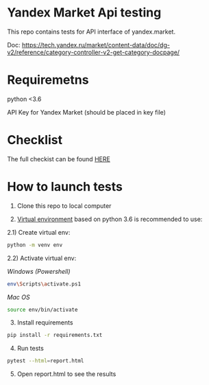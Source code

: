 # Yandex Market Api testing

This repo contains tests for API interface of yandex.market.

Doc: https://tech.yandex.ru/market/content-data/doc/dg-v2/reference/category-controller-v2-get-category-docpage/

# Requiremetns

python <3.6

API Key for Yandex Market (should be placed in key file)

# Checklist

The full checkist can be found [HERE](https://github.com/samuraii/market_api/blob/master/CHECKLIST.md)

# How to launch tests

1) Clone this repo to local computer

2) [Virtual environment](https://docs.python.org/3/library/venv.html) based on python 3.6 is recommended to use:

2.1) Create virtual env:
```bash
python -m venv env
```

2.2) Activate virtual env:

_Windows (Powershell)_
```bash
env\Scripts\activate.ps1
```
_Mac OS_
```bash
source env/bin/activate
```

3) Install requirements
```bash
pip install -r requirements.txt
```

4) Run tests
```bash
pytest --html=report.html
```

5) Open report.html to see the results
